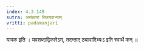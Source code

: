 ```yaml
---
index: 4.3.149
sutra: असंज्ञायां तिलयवाभ्याम्‌
vritti: padamanjari
---
```


 यावक इति । यवशब्दाद्विकारेऽण्, तदन्ताद् ठ्यावादिभ्यःऽ इति स्वार्थे कन् ॥